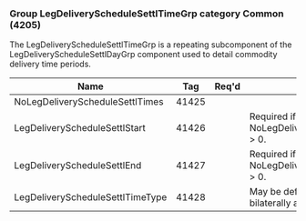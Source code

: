 ### Group LegDeliveryScheduleSettlTimeGrp category Common (4205)

The LegDeliveryScheduleSettlTimeGrp is a repeating subcomponent of the LegDeliveryScheduleSettlDayGrp component used to detail commodity delivery time periods.

| Name                             | Tag   | Req'd | Documentation                                                                 |
|----------------------------------|-------|----------|-------------------------------------------------------------------------------|
| NoLegDeliveryScheduleSettlTimes  | 41425 |       |                                                                               |
| LegDeliveryScheduleSettlStart    | 41426 |       | Required if NoLegDeliveryScheduleSettlTimes(41425) > 0.                       |
| LegDeliveryScheduleSettlEnd      | 41427 |       | Required if NoLegDeliveryScheduleSettlTimes(41425) > 0.                       |
| LegDeliveryScheduleSettlTimeType | 41428 |       | May be defaulted to market convention or bilaterally agreed if not specified. |

